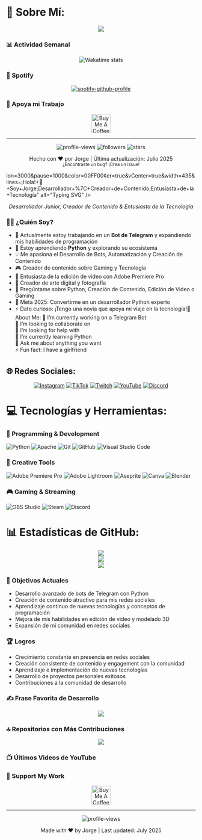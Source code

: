 # 💫 Sobre Mí:
<div align="center">
  <img src="https://readme-typing-svg.herokuapp.com/?### 📺 Últimos Videos de YouTube
<div align="center">
<!-- YOUTUBE:START -->
<!-- Agrega tus últimos videos de YouTube manualmente o usando GitHub Actions -->
<!-- YOUTUBE:END -->
</div>

### 📊 Actividad Semanal
<div align="center">
  
![Wakatime stats](https://github-readme-stats.vercel.app/api/wakatime?username=J0rge23YT&theme=tokyonight&hide_border=false)

</div>

### 🎵 Spotify
<div align="center">
  
[![spotify-github-profile](https://spotify-github-profile.vercel.app/api/view?uid=tu-usuario&cover_image=true&theme=novatorem&show_offline=false&background_color=121212)](https://spotify-github-profile.vercel.app/api/view?uid=tu-usuario&redirect=true)

</div>

### 🌟 Apoya mi Trabajo
<div align="center">
  <a href="https://www.buymeacoffee.com/joorgemayoor" target="_blank">
    <img src="https://cdn.buymeacoffee.com/buttons/v2/default-yellow.png" alt="Buy Me A Coffee" height="50px">
  </a>
</div>

---
<div align="center">
  <img src="https://komarev.com/ghpvc/?username=J0rge23YT&label=Visitas%20al%20perfil&color=0e75b6&style=flat" alt="profile-views">
  
  <img src="https://img.shields.io/github/followers/J0rge23YT?label=Seguidores&style=social" alt="followers">
  
  <img src="https://img.shields.io/github/stars/J0rge23YT?label=Estrellas&style=social" alt="stars">
</div>

<p align="center">
  Hecho con ❤️ por Jorge | Última actualización: Julio 2025<br>
  <sub>¿Encontraste un bug? ¡Crea un issue!</sub>
</p>

<!-- Creado con amor usando GitHub Profile README Generator y personalizado manualmente -->ion=3000&pause=1000&color=00FF00&center=true&vCenter=true&width=435&lines=¡Hola!+👋+Soy+Jorge;Desarrollador+%7C+Creador+de+Contenido;Entusiasta+de+la+Tecnología" alt="Typing SVG" />
</div>

<p align="center">
  <em>Desarrollador Junior, Creador de Contenido & Entusiasta de la Tecnología</em>
</p>

### 👨‍💻 ¿Quién Soy?

- 🔭 Actualmente estoy trabajando en un **Bot de Telegram** y expandiendo mis habilidades de programación
- 🌱 Estoy aprendiendo **Python** y explorando su ecosistema
- 💡 Me apasiona el Desarrollo de Bots, Automatización y Creación de Contenido
- 🎮 Creador de contenido sobre Gaming y Tecnología
- 🎥 Entusiasta de la edición de video con Adobe Premiere Pro
- 📸 Creador de arte digital y fotografía
- 💬 Pregúntame sobre Python, Creación de Contenido, Edición de Video o Gaming
- 🎯 Meta 2025: Convertirme en un desarrollador Python experto
- ⚡ Dato curioso: ¡Tengo una novia que apoya mi viaje en la tecnología!💫 About Me:
🔭 I’m currently working on a Telegram Bot<br>👯 I’m looking to collaborate on<br>🤝 I’m looking for help with<br>🌱 I’m currently learning Python<br>💬 Ask me about anything you want<br>⚡ Fun fact: I have a girlfriend


## 🌐 Redes Sociales:
<div align="center">
  
[![Instagram](https://img.shields.io/badge/Instagram-%23E4405F.svg?logo=Instagram&logoColor=white)](https://instagram.com/bykhork)
[![TikTok](https://img.shields.io/badge/TikTok-%23000000.svg?logo=TikTok&logoColor=white)](https://tiktok.com/@bykhork)
[![Twitch](https://img.shields.io/badge/Twitch-%239146FF.svg?logo=Twitch&logoColor=white)](https://twitch.tv/bykhork)
[![YouTube](https://img.shields.io/badge/YouTube-%23FF0000.svg?logo=YouTube&logoColor=white)](https://youtube.com/@Jorge23_YT)
[![Discord](https://img.shields.io/badge/Discord-%235865F2.svg?logo=Discord&logoColor=white)](https://discord.gg/tu-servidor)

</div>

# 💻 Tecnologías y Herramientas:

### 🔧 Programming & Development
![Python](https://img.shields.io/badge/python-3670A0?style=for-the-badge&logo=python&logoColor=ffdd54)
![Apache](https://img.shields.io/badge/apache-%23D42029.svg?style=for-the-badge&logo=apache&logoColor=white)
![Git](https://img.shields.io/badge/git-%23F05033.svg?style=for-the-badge&logo=git&logoColor=white)
![GitHub](https://img.shields.io/badge/github-%23121011.svg?style=for-the-badge&logo=github&logoColor=white)
![Visual Studio Code](https://img.shields.io/badge/VS%20Code-0078d7.svg?style=for-the-badge&logo=visual-studio-code&logoColor=white)

### 🎨 Creative Tools
![Adobe Premiere Pro](https://img.shields.io/badge/Adobe%20Premiere%20Pro-9999FF.svg?style=for-the-badge&logo=Adobe%20Premiere%20Pro&logoColor=white)
![Adobe Lightroom](https://img.shields.io/badge/Adobe%20Lightroom-31A8FF.svg?style=for-the-badge&logo=Adobe%20Lightroom&logoColor=white)
![Aseprite](https://img.shields.io/badge/Aseprite-FFFFFF?style=for-the-badge&logo=Aseprite&logoColor=#7D929E)
![Canva](https://img.shields.io/badge/Canva-%2300C4CC.svg?style=for-the-badge&logo=Canva&logoColor=white)
![Blender](https://img.shields.io/badge/blender-%23F5792A.svg?style=for-the-badge&logo=blender&logoColor=white)

### 🎮 Gaming & Streaming
![OBS Studio](https://img.shields.io/badge/OBS-302E31?style=for-the-badge&logo=obs-studio&logoColor=white)
![Steam](https://img.shields.io/badge/steam-%23000000.svg?style=for-the-badge&logo=steam&logoColor=white)
![Discord](https://img.shields.io/badge/Discord-%235865F2.svg?style=for-the-badge&logo=discord&logoColor=white)
# 📊 Estadísticas de GitHub:
<div align="center">
  
![](https://github-readme-stats.vercel.app/api?username=J0rge23YT&theme=tokyonight&hide_border=false&include_all_commits=true&count_private=true&locale=es)<br/>
![](https://github-readme-streak-stats.herokuapp.com/?user=J0rge23YT&theme=tokyonight&hide_border=false&locale=es)<br/>
![](https://github-readme-stats.vercel.app/api/top-langs/?username=J0rge23YT&theme=tokyonight&hide_border=false&include_all_commits=true&count_private=true&layout=compact&locale=es)

</div>

### 🎯 Objetivos Actuales
- Desarrollo avanzado de bots de Telegram con Python
- Creación de contenido atractivo para mis redes sociales
- Aprendizaje continuo de nuevas tecnologías y conceptos de programación
- Mejora de mis habilidades en edición de video y modelado 3D
- Expansión de mi comunidad en redes sociales

### 🏆 Logros
- Crecimiento constante en presencia en redes sociales
- Creación consistente de contenido y engagement con la comunidad
- Aprendizaje e implementación de nuevas tecnologías
- Desarrollo de proyectos personales exitosos
- Contribuciones a la comunidad de desarrollo

### ✍️ Frase Favorita de Desarrollo
<div align="center">
  
![](https://quotes-github-readme.vercel.app/api?type=horizontal&theme=tokyonight)

</div>

### 🔝 Repositorios con Más Contribuciones
<div align="center">
  
![](https://github-contributor-stats.vercel.app/api?username=J0rge23YT&limit=5&theme=tokyonight&combine_all_yearly_contributions=true)

</div>

### 📺 Últimos Videos de YouTube
<!-- YOUTUBE:START -->
<!-- Add your latest YouTube videos here manually or using a GitHub Action -->
<!-- YOUTUBE:END -->

### 🌟 Support My Work
<p align="center">
  <a href="https://www.buymeacoffee.com/your-username" target="_blank">
    <img src="https://cdn.buymeacoffee.com/buttons/v2/default-yellow.png" alt="Buy Me A Coffee" height="50px">
  </a>
</p>

---
<p align="center">
  <img src="https://komarev.com/ghpvc/?username=J0rge23YT&label=Profile%20views&color=0e75b6&style=flat" alt="profile-views">
</p>

<p align="center">
  Made with ❤️ by Jorge | Last updated: July 2025
</p>
